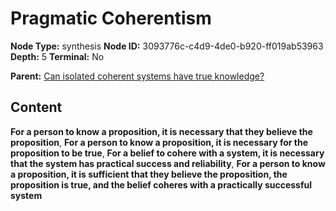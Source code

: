 # Pragmatic Coherentism

**Node Type:** synthesis
**Node ID:** 3093776c-c4d9-4de0-b920-ff019ab53963
**Depth:** 5
**Terminal:** No

**Parent:** [Can isolated coherent systems have true knowledge?](can-isolated-coherent-systems-have-true-knowledge-antithesis-23972e2f-a0fd-4ae3-a263-ba15391f4a04.md)

## Content

**For a person to know a proposition, it is necessary that they believe the proposition**, **For a person to know a proposition, it is necessary for the proposition to be true**, **For a belief to cohere with a system, it is necessary that the system has practical success and reliability**, **For a person to know a proposition, it is sufficient that they believe the proposition, the proposition is true, and the belief coheres with a practically successful system**
